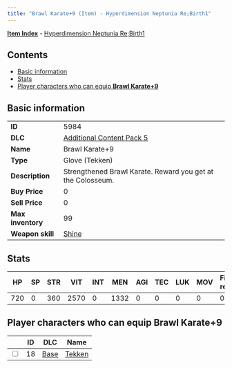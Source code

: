 ```yaml
---
title: "Brawl Karate+9 (Item) - Hyperdimension Neptunia Re;Birth1"
---
```


[**Item Index**](/neptunia/rb1/item/index.html) - [Hyperdimension Neptunia Re;Birth1](/neptunia/rb1)

## Contents

- [Basic information](#basic-information)
- [Stats](#stats)
- [Player characters who can equip **Brawl Karate+9**](#player-characters-who-can-equip-brawl-karate-9)

## Basic information

|   |   |
| -- | -- |
| **ID** | 5984 |
| **DLC** | [Additional Content Pack 5](/neptunia/rb1/dlc/14-pack5.html) |
| **Name** | Brawl Karate+9 |
| **Type** | Glove (Tekken) |
| **Description** | Strengthened Brawl Karate. Reward you get at the Colosseum. |
| **Buy Price** | 0 |
| **Sell Price** | 0 |
| **Max inventory** | 99 |
| **Weapon skill** | [Shine](/neptunia/rb1/skill/9-3001-shine.html) |

## Stats

| HP | SP | STR | VIT | INT | MEN | AGI | TEC | LUK | MOV | Fire res. | Ice res. | Wind res. | Lightning res. |
| -- | -- | --- | --- | --- | --- | --- | --- | --- | --- | --------- | -------- | --------- | -------------- |
| 720 | 0 | 360 | 2570 | 0 | 1332 | 0 | 0 | 0 | 0 | 0 | 0 | 0 | 0 |

## Player characters who can equip **Brawl Karate+9**

|    | ID | DLC | Name |
| -- | -- | --- | ---- |
| <input type="checkbox" id="rb1-player-1-18" class="trackbox" /> | 18 | [Base](/neptunia/rb1/dlc/1-base.html) | [Tekken](/neptunia/rb1/player/1-18-tekken.html) |